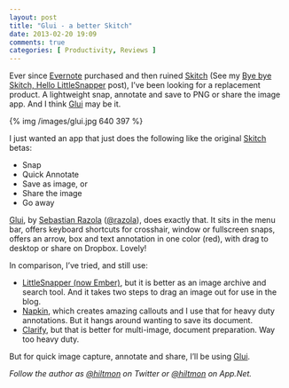 ```yaml
---
layout: post
title: "Glui - a better Skitch"
date: 2013-02-20 19:09
comments: true
categories: [ Productivity, Reviews ]
---
```


Ever since [Evernote](http://evernote.com) purchased and then ruined [Skitch](https://itunes.apple.com/us/app/skitch/id425955336?mt=12&uo=4&at=10l894) (See my [Bye bye Skitch, Hello LittleSnapper](https://hiltmon.com/blog/2012/09/27/bye-bye-skitch/) post), I’ve been looking for a replacement product. A lightweight snap, annotate and save to PNG or share the image app. And I think [Glui](https://itunes.apple.com/us/app/glui/id601359958?mt=12&uo=4&at=10l894) may be it.

{% img /images/glui.jpg 640 397 %}

I just wanted an app that just does the following like the original [Skitch](https://itunes.apple.com/us/app/skitch/id425955336?mt=12&uo=4&at=10l894) betas:

* Snap
* Quick Annotate
* Save as image, or
* Share the image
* Go away

[Glui](https://itunes.apple.com/us/app/glui/id601359958?mt=12&uo=4&at=10l894), by [Sebastian Razola](http://glui.me/getapp.html) ([@razola](https://twitter.com/razola)), does exactly that. It sits in the menu bar, offers keyboard shortcuts for crosshair, window or fullscreen snaps, offers an arrow, box and text annotation in one color (red), with drag to desktop or share on Dropbox. Lovely!

In comparison, I’ve tried, and still use:

* [LittleSnapper (now Ember)](https://itunes.apple.com/us/app/ember/id402456742?mt=12&uo=4&at=10l894), but it is better as an image archive and search tool. And it takes two steps to drag an image out for use in the blog.
* [Napkin](https://itunes.apple.com/us/app/napkin-concise-image-annotation/id581789185?mt=12&uo=4&at=10l894), which creates amazing callouts and I use that for heavy duty annotations. But it hangs around wanting to save its document.
* [Clarify](https://itunes.apple.com/us/app/clarify/id455888980?mt=12&uo=4&at=10l894), but that is better for multi-image, document preparation. Way too heavy duty.

But for quick image capture, annotate and share, I’ll be using [Glui](https://itunes.apple.com/us/app/glui/id601359958?mt=12&uo=4&at=10l894).

*Follow the author as [@hiltmon](https://twitter.com/hiltmon) on Twitter or [@hiltmon](http://alpha.app.net/hiltmon) on App.Net.*